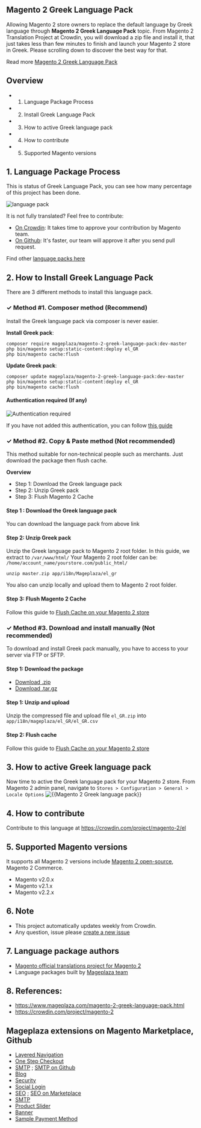 ## Magento 2 Greek Language Pack

Allowing Magento 2 store owners to replace the default language by Greek language through **Magento 2 Greek Language Pack** topic. From Magento 2 Translation Project at Crowdin, you will download a zip file and install it, that just takes less than few minutes to finish and launch your Magento 2 store in Greek. Please scrolling down to discover the best way for that.

Read more [Magento 2 Greek Language Pack](https://www.mageplaza.com/magento-2-greek-language-pack.html)


## Overview

- 1. Language Package Process
- 2. Install Greek Language Pack
- 3. How to active Greek language pack
- 4. How to contribute
- 5. Supported Magento versions

## 1. Language Package Process

This is status of Greek Language Pack, you can see how many percentage of this project has been done.

![language pack](http://progressed.io/bar/81?title=translated)

It is not fully translated? Feel free to contribute:
- [On Crowdin](https://crowdin.com/project/magento-2): It takes time to approve your contribution by Magento team.
- [On Github](https://github.com/mageplaza/magento-2-greek-language-pack/blob/master/HOW-TO-CONTRIBUTE.md): It's faster, our team will approve it after you send pull request.


Find other [language packs here](https://www.mageplaza.com/kb/magento-2-language-pack/)

## 2. How to Install Greek Language Pack

There are 3 different methods to install this language pack.

### ✓ Method #1. Composer method (Recommend)
Install the Greek language pack via composer is never easier.

**Install Greek pack**:

```
composer require mageplaza/magento-2-greek-language-pack:dev-master
php bin/magento setup:static-content:deploy el_GR
php bin/magento cache:flush

```


**Update  Greek pack**:

```
composer update mageplaza/magento-2-greek-language-pack:dev-master
php bin/magento setup:static-content:deploy el_GR
php bin/magento cache:flush

```

#### Authentication required (If any)

![Authentication required](https://cdn.mageplaza.com/media/general/dmryiPk.png)

If you have not added this authentication, you can follow [this guide](http://devdocs.magento.com/guides/v2.0/install-gde/prereq/connect-auth.html)


### ✓ Method #2. Copy & Paste method (Not recommended)

This method suitable for non-technical people such as merchants. Just download the package then flush cache.

**Overview**

- Step 1: Download the Greek language pack
- Step 2: Unzip Greek pack
- Step 3: Flush Magento 2 Cache

#### Step 1 : Download the Greek language pack

You can download the language pack from above link

#### Step 2: Unzip Greek pack

Unzip the Greek language pack to Magento 2 root folder. In this guide, we extract to `/var/www/html/`
Your Magento 2 root folder can be: `/home/account_name/yourstore.com/public_html/`

```
unzip master.zip app/i18n/Mageplaza/el_gr
```

You also can unzip locally and upload them to Magento 2 root folder.

#### Step 3: Flush Magento 2 Cache

Follow this guide to [Flush Cache on your Magento 2 store](https://www.mageplaza.com/kb/how-flush-enable-disable-cache.html)


### ✓ Method #3. Download and install manually (Not recommended)

To download and install Greek pack manually, you have to access to your server via FTP or SFTP.

#### Step 1: Download the package

- [Download .zip](https://github.com/mageplaza/magento-2-greek-language-pack/archive/master.zip)
- [Download .tar.gz](https://github.com/mageplaza/magento-2-greek-language-pack/tarball/master)

#### Step 1: Unzip and upload

Unzip the compressed file and upload file `el_GR.zip` into `app/i18n/mageplaza/el_GR/el_GR.csv`

#### Step 2: Flush cache

Follow this guide to [Flush Cache on your Magento 2 store](https://www.mageplaza.com/kb/how-flush-enable-disable-cache.html)


## 3. How to active Greek language pack

Now time to active the Greek language pack for your Magento 2 store. From Magento 2 admin panel, navigate to `Stores > Configuration > General > Locale Options`
![{{Magento 2 Greek language pack}}](https://cdn.mageplaza.com/media/general/aPSUA0l.png)


## 4. How to contribute

Contribute to this language at https://crowdin.com/project/magento-2/el

## 5. Supported Magento versions

It supports all Magento 2 versions include [Magento 2 open-source](https://www.mageplaza.com/download-magento/), Magento 2 Commerce.


- Magento v2.0.x
- Magento v2.1.x
- Magento v2.2.x



## 6. Note

- This project automatically updates weekly from Crowdin.
- Any question, issue please [create a new issue](https://github.com/mageplaza/magento-2-greek-language-pack/issues/new)

## 7. Language package authors

- [Magento official translations project for Magento 2](https://crowdin.com/project/magento-2)
- Language packages built by [Mageplaza team](https://www.mageplaza.com/)


## 8. References:

- https://www.mageplaza.com/magento-2-greek-language-pack.html
- https://crowdin.com/project/magento-2




## Mageplaza extensions on Magento Marketplace, Github


- [Layered Navigation](https://marketplace.magento.com/mageplaza-layered-navigation-m2.html)
- [One Step Checkout](https://marketplace.magento.com/mageplaza-magento-2-one-step-checkout-extension.html)
- [SMTP](https://marketplace.magento.com/mageplaza-module-smtp.html) ; [SMTP on Github](https://github.com/mageplaza/magento-2-smtp)
- [Blog](https://github.com/mageplaza/magento-2-blog)
- [Security](https://marketplace.magento.com/mageplaza-module-security.html)
- [Social Login](https://github.com/mageplaza/magento-2-social-login)
- [SEO](https://github.com/mageplaza/magento-2-seo) ; [SEO on Marketplace](https://marketplace.magento.com/mageplaza-magento-2-seo-extension.html)
- [SMTP](https://github.com/mageplaza/magento-2-smtp)
- [Product Slider](https://github.com/mageplaza/magento-2-product-slider)
- [Banner](https://github.com/mageplaza/magento-2-banner-slider)
- [Sample Payment Method](https://github.com/mageplaza/magento-2-sample-payment-method)



